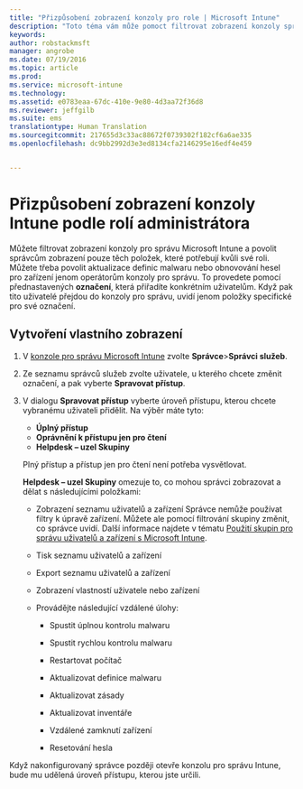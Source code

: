 ```yaml
---
title: "Přizpůsobení zobrazení konzoly pro role | Microsoft Intune"
description: "Toto téma vám může pomoct filtrovat zobrazení konzoly správce Intune a povolit správcům zobrazení pouze těch položek, které potřebují kvůli své roli."
keywords: 
author: robstackmsft
manager: angrobe
ms.date: 07/19/2016
ms.topic: article
ms.prod: 
ms.service: microsoft-intune
ms.technology: 
ms.assetid: e0783eaa-67dc-410e-9e80-4d3aa72f36d8
ms.reviewer: jeffgilb
ms.suite: ems
translationtype: Human Translation
ms.sourcegitcommit: 217655d3c33ac88672f0739302f182cf6a6ae335
ms.openlocfilehash: dc9bb2992d3e3ed8134cfa2146295e16edf4e459


---
```


# Přizpůsobení zobrazení konzoly Intune podle rolí administrátora
Můžete filtrovat zobrazení konzoly pro správu Microsoft Intune a povolit správcům zobrazení pouze těch položek, které potřebují kvůli své roli. Můžete třeba povolit aktualizace definic malwaru nebo obnovování hesel pro zařízení jenom operátorům konzoly pro správu. To provedete pomocí přednastavených **označení**, která přiřadíte konkrétním uživatelům. Když pak tito uživatelé přejdou do konzoly pro správu, uvidí jenom položky specifické pro své označení.

## Vytvoření vlastního zobrazení

1.  V [konzole pro správu Microsoft Intune](https://manage.microsoft.com) zvolte **Správce**&gt;**Správci služeb**.

2.  Ze seznamu správců služeb zvolte uživatele, u kterého chcete změnit označení, a pak vyberte **Spravovat přístup**.

3.  V dialogu **Spravovat přístup** vyberte úroveň přístupu, kterou chcete vybranému uživateli přidělit. Na výběr máte tyto:

    -   **Úplný přístup**
    -   **Oprávnění k přístupu jen pro čtení**
    -   **Helpdesk – uzel Skupiny**

    Plný přístup a přístup jen pro čtení není potřeba vysvětlovat. <!--- **Helpdesk - Groups Node** allows users to choose from one of the following designations that provide custom levels of access to the [!INCLUDE[wit_nextref](../includes/wit_nextref_md.md)] admin console:--->

    **Helpdesk – uzel Skupiny** omezuje to, co mohou správci zobrazovat a dělat s následujícími položkami:

    -   Zobrazení seznamu uživatelů a zařízení Správce nemůže používat filtry k úpravě zařízení. Můžete ale pomocí filtrování skupiny změnit, co správce uvidí. Další informace najdete v tématu [Použití skupin pro správu uživatelů a zařízení s Microsoft Intune](use-groups-to-manage-users-and-devices-with-microsoft-intune.md).

    -   Tisk seznamu uživatelů a zařízení

    -   Export seznamu uživatelů a zařízení

    -   Zobrazení vlastností uživatele nebo zařízení

    -   Provádějte následující vzdálené úlohy:

        -   Spustit úplnou kontrolu malwaru

        -   Spustit rychlou kontrolu malwaru

        -   Restartovat počítač

        -   Aktualizovat definice malwaru

        -   Aktualizovat zásady

        -   Aktualizovat inventáře

        -   Vzdálené zamknutí zařízení

        -   Resetování hesla

Když nakonfigurovaný správce později otevře konzolu pro správu Intune, bude mu udělená úroveň přístupu, kterou jste určili.



<!--HONumber=Jul16_HO4-->



